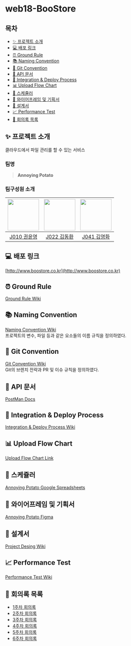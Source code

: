 # web18-BooStore

## 목차

- [✨ 프로젝트 소개](#-프로젝트-소개)
- [💻 배포 링크](#-배포-링크)
- [⏰ Ground Rule](#-ground-rule)
- [📚 Naming Convention](#-naming-convention)
- [📝 Git Convention](#-git-convention)
- [📜 API 문서](#-api-문서)
- [💾 Integration & Deploy Process](#-integration--deploy-process)
- [📊 Upload Flow Chart](#-upload-flow-chart)
- [📅 스케쥴러](#-스케쥴러)
- [🎨 와이어프레임 및 기획서](#-와이어프레임-및-기획서)
- [🧰 설계서](#-설계서)
- [📈 Performance Test](#-performance-test)
- [📖 회의록 목록](#-회의록-목록)

## ✨ 프로젝트 소개

클라우드에서 파일 관리를 할 수 있는 서비스

### 팀명

> **Annoying Potato**

### 팀구성원 소개

| [<img src="https://github.com/ChipmunkForLove.png" width="100px">](https://github.com/ChipmunkForLove) | [<img src="https://github.com/gidskql6671.png" width="100px">](https://github.com/gidskql6671) | [<img src="https://github.com/K-moovie.png" width="100px">](https://github.com/K-moovie) |
| :----------------------------------------------------------------------------------------------------: | :--------------------------------------------------------------------------------------------: | :--------------------------------------------------------------------------------------: |
|                           [J010 권윤영](https://github.com/ChipmunkForLove)                            |                         [J022 김동환](https://github.com/gidskql6671)                          |                        [J041 김영화](https://github.com/K-moovie)                        |

## 💻 배포 링크

[http://www.boostore.co.kr](http://www.boostore.co.kr)

## ⏰ Ground Rule

[Ground Rule Wiki](https://github.com/boostcampwm-2021/web18-BooStore/wiki/%E2%8F%B0-Ground-Rules)

## 📚 Naming Convention

[Naming Convention Wiki](https://github.com/boostcampwm-2021/web18-BooStore/wiki/%F0%9F%93%9A-Naming-Convention)  
프로젝트의 변수, 파일 등과 같은 요소들의 이름 규칙을 정의하였다.

## 📝 Git Convention

[Git Convention Wiki](https://github.com/boostcampwm-2021/web18-BooStore/wiki/%F0%9F%93%9D-Git-Convention)  
Git의 브렌치 전략과 PR 및 이슈 규칙을 정의하였다.

## 📜 API 문서

[PostMan Docs](https://documenter.getpostman.com/view/13315664/UVJZnHu8)

## 💾 Integration & Deploy Process

[Integration & Deploy Process Wiki](https://github.com/boostcampwm-2021/web18-BooStore/wiki/%F0%9F%92%BE-Integration-&-Deploy-Process)

## 📊 Upload Flow Chart

[Upload Flow Chart Link](https://github.com/boostcampwm-2021/web18-BooStore/wiki/Upload-Flow-Chart)

## 📅 스케쥴러

[Annoying Potato Google Spreadsheets](https://docs.google.com/spreadsheets/d/1tfH_lMYltMyLQ0Xz10B3nNSc5ssL0hg87UrO0Hc-6Vo/edit?usp=sharing)

## 🎨 와이어프레임 및 기획서

[Annoying Potato Figma](https://www.figma.com/file/bPOYPsn7GjMZyiHddDoeeR/Annoying-Potato?node-id=0%3A1)

## 🧰 설계서

[Project Desing Wiki](https://github.com/boostcampwm-2021/web18-BooStore/wiki/%F0%9F%A7%B0-Project-Design)

## 📈 Performance Test
[Performance Test Wiki](https://github.com/boostcampwm-2021/web18-BooStore/wiki/Performance-Test)

## 📖 회의록 목록

- [1주차 회의록](https://github.com/boostcampwm-2021/web18-BooStore/wiki/1%EC%A3%BC%EC%B0%A8-%ED%9A%8C%EC%9D%98%EB%A1%9D)
- [2주차 회의록](https://github.com/boostcampwm-2021/web18-BooStore/wiki/2%EC%A3%BC%EC%B0%A8-%ED%9A%8C%EC%9D%98%EB%A1%9D)
- [3주차 회의록](https://github.com/boostcampwm-2021/web18-BooStore/wiki/3%EC%A3%BC%EC%B0%A8-%ED%9A%8C%EC%9D%98%EB%A1%9D)
- [4주차 회의록](https://github.com/boostcampwm-2021/web18-BooStore/wiki/4%EC%A3%BC%EC%B0%A8-%ED%9A%8C%EC%9D%98%EB%A1%9D)
- [5주차 회의록](https://github.com/boostcampwm-2021/web18-BooStore/wiki/5%EC%A3%BC%EC%B0%A8-%ED%9A%8C%EC%9D%98%EB%A1%9D)
- [6주차 회의록](https://github.com/boostcampwm-2021/web18-BooStore/wiki/6%EC%A3%BC%EC%B0%A8-%ED%9A%8C%EC%9D%98%EB%A1%9D)
